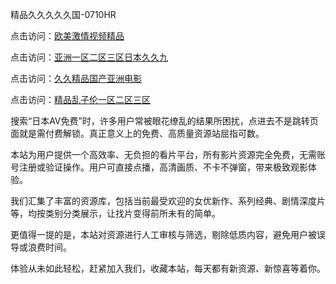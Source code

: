 精品久久久久久国-0710HR

点击访问：<a href="https://heiliaoxqkkct.pages.dev">欧美激情视频精品</a>

点击访问：<a href="https://heiliaoow5kzm.pages.dev">亚洲一区二区三区日本久久九</a>

点击访问：<a href="https://heiliaozj3tjd.pages.dev">久久精品国产亚洲电影</a>

点击访问：<a href="https://heiliaoow5kzm.pages.dev">精品乱子伦一区二区三区</a>


搜索“日本AV免费”时，许多用户常被眼花缭乱的结果所困扰，点进去不是跳转页面就是需付费解锁。真正意义上的免费、高质量资源站屈指可数。

本站为用户提供一个高效率、无负担的看片平台，所有影片资源完全免费，无需账号注册或验证操作。用户可直接点播，高清画质、不卡不弹窗，带来极致观影体验。

我们汇集了丰富的资源库，包括当前最受欢迎的女优新作、系列经典、剧情深度片等，均按类别分类展示，让找片变得前所未有的简单。

更值得一提的是，本站对资源进行人工审核与筛选，剔除低质内容，避免用户被误导或浪费时间。

体验从未如此轻松，赶紧加入我们，收藏本站，每天都有新资源、新惊喜等着你。

<span style="display:none;">[Canonical link]( https://github.com/nln20250710/riben3521 ）</span>
